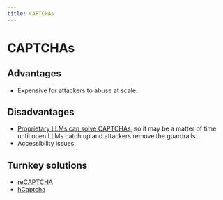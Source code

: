 ```yaml
---
title: CAPTCHAs
---
```


# CAPTCHAs

## Advantages

- Expensive for attackers to abuse at scale.

## Disadvantages

- [Proprietary LLMs can solve CAPTCHAs](https://arstechnica.com/information-technology/2023/10/sob-story-about-dead-grandma-tricks-microsoft-ai-into-solving-captcha/), so it may be a matter of time until open LLMs catch up and attackers remove the guardrails.
- Accessibility issues.

## Turnkey solutions

- [reCAPTCHA](https://www.google.com/recaptcha/about/)
- [hCaptcha](https://www.hcaptcha.com/)

